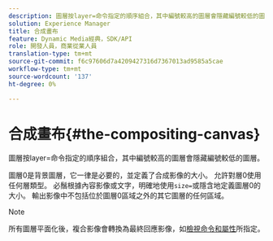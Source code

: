 ```yaml
---
description: 圖層按layer=命令指定的順序組合，其中編號較高的圖層會隱藏編號較低的圖層。
solution: Experience Manager
title: 合成畫布
feature: Dynamic Media經典，SDK/API
role: 開發人員，商業從業人員
translation-type: tm+mt
source-git-commit: f6c97606d7a4209427316d7367013ad9585a5cae
workflow-type: tm+mt
source-wordcount: '137'
ht-degree: 0%

---
```



# 合成畫布{#the-compositing-canvas}

圖層按layer=命令指定的順序組合，其中編號較高的圖層會隱藏編號較低的圖層。

圖層0是背景圖層，它一律是必要的，並定義了合成影像的大小。 允許對層0使用任何層類型。 必鬚根據內容影像或文字，明確地使用`size=`或隱含地定義圖層0的大小。 輸出影像中不包括位於圖層0區域之外的其它圖層的任何區域。

>[!NOTE]
>
>所有圖層平面化後，複合影像會轉換為最終回應影像，如[檢視命令和屬性](../../../../../../is-api/http-ref/image-serving-api-ref/c-http-protocol-reference/c-syntax-and-features/c-command-overview/r-view-commands-and-attributes.md#reference-8b3d637d080a47a4ba669a7f0de2ba90)所指定。

